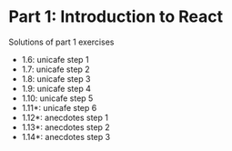 # Part 1: Introduction to React

Solutions of part 1 exercises

- 1.6: unicafe step 1
- 1.7: unicafe step 2
- 1.8: unicafe step 3
- 1.9: unicafe step 4
- 1.10: unicafe step 5
- 1.11*: unicafe step 6
- 1.12*: anecdotes step 1
- 1.13*: anecdotes step 2
- 1.14*: anecdotes step 3
